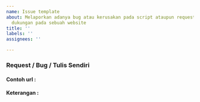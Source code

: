 ```yaml
---
name: Issue template
about: Melaporkan adanya bug atau kerusakan pada script ataupun request untuk menambahkan
  dukungan pada sebuah website
title: ''
labels: ''
assignees: ''

---
```


### Request / Bug / Tulis Sendiri 
<!-- pilih salah satu --> 


#### Contoh url :
<!-- minimal dua url -->


#### Keterangan :
<!-- Jelaskan keterangan tambahan jika ada -->
